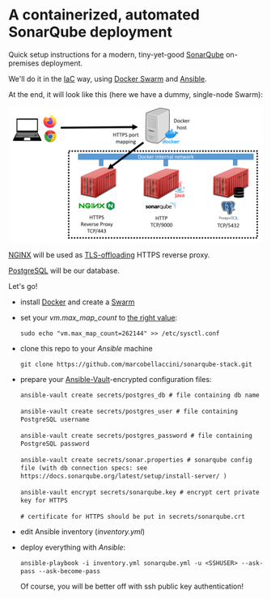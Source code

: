 # A containerized, automated SonarQube deployment

Quick setup instructions for a modern, tiny-yet-good [SonarQube](https://www.sonarqube.org/) on-premises deployment.

We'll do it in the [IaC](https://en.wikipedia.org/wiki/Infrastructure_as_code) way, using [Docker Swarm](https://docs.docker.com/engine/swarm/) and [Ansible](https://www.ansible.com/).

At the end, it will look like this (here we have a dummy, single-node Swarm):

![Our SonarQube deployment](sq_stack.png "Our SonarQube deployment")

[NGINX](https://www.nginx.com/) will be used as [TLS-offloading](https://en.wikipedia.org/wiki/TLS_termination_proxy) HTTPS reverse proxy.

[PostgreSQL](https://www.postgresql.org/) will be our database.

Let's go!

- install [Docker](https://docs.docker.com/get-docker/) and create a [Swarm](https://docs.docker.com/engine/swarm/swarm-tutorial/)
- set your *vm.max_map_count* to [the right value](https://github.com/SonarSource/docker-sonarqube/issues/282):

  ```
  sudo echo "vm.max_map_count=262144" >> /etc/sysctl.conf
  ```
- clone this repo to your *Ansible* machine

  ```
  git clone https://github.com/marcobellaccini/sonarqube-stack.git
  ```
- prepare your [Ansible-Vault](https://docs.ansible.com/ansible/latest/user_guide/vault.html)-encrypted configuration files:

  ```
  ansible-vault create secrets/postgres_db # file containing db name

  ansible-vault create secrets/postgres_user # file containing PostgreSQL username

  ansible-vault create secrets/postgres_password # file containing PostgreSQL password

  ansible-vault create secrets/sonar.properties # sonarqube config file (with db connection specs: see https://docs.sonarqube.org/latest/setup/install-server/ )

  ansible-vault encrypt secrets/sonarqube.key # encrypt cert private key for HTTPS

  # certificate for HTTPS should be put in secrets/sonarqube.crt
  ```

- edit Ansible inventory (*inventory.yml*) 

- deploy everything with *Ansible*:

  ```
  ansible-playbook -i inventory.yml sonarqube.yml -u <SSHUSER> --ask-pass --ask-become-pass
  ```
  Of course, you will be better off with ssh public key authentication!
